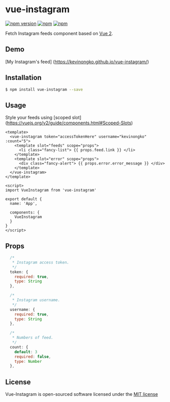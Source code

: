 # vue-instagram

[![npm version](https://badge.fury.io/js/vue-instagram.svg)](https://badge.fury.io/js/vue-instagram)
[![npm](https://img.shields.io/npm/dt/vue-instagram.svg)](https://www.npmjs.com/package/vue-instagram)
[![npm](https://img.shields.io/npm/l/vue-instagram.svg)](http://opensource.org/licenses/MIT)

Fetch Instagram feeds component based on [Vue 2](https://vuejs.org/).

## Demo

[My Instagram's feed] (https://kevinongko.github.io/vue-instagram/)

## Installation

```sh
$ npm install vue-instagram --save
```


## Usage

Style your feeds using [scoped slot] (https://vuejs.org/v2/guide/components.html#Scoped-Slots)

```vue
<template>
  <vue-instagram token="accessTokenHere" username="kevinongko" :count="5">
    <template slot="feeds" scope="props">
      <li class="fancy-list"> {{ props.feed.link }} </li>
    </template>
    <template slot="error" scope="props">
      <div class="fancy-alert"> {{ props.error.error_message }} </div>
    </template>
  </vue-instagram>
</template>

<script>
import VueInstagram from 'vue-instagram'

export default {
  name: 'App',

  components: {
    VueInstagram
  }
}
</script>

```

## Props
```js
  /*
   * Instagram access token.
   */
  token: {
    required: true,
    type: String
  },

  /*
   * Instagram username.
   */
  username: {
    required: true,
    type: String
  },

  /*
   * Numbers of feed.
   */
  count: {
    default: 3
    required: false,
    type: Number
  },
```

## License

Vue-Instagram is open-sourced software licensed under the [MIT license](http://opensource.org/licenses/MIT)
